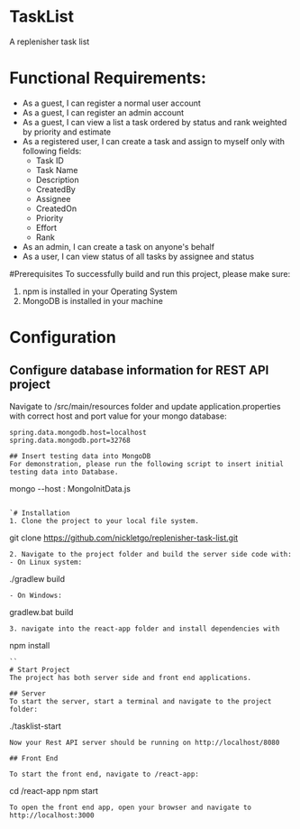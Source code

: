 # TaskList
A replenisher task list

# Functional Requirements:
- As a guest, I can register a normal user account
- As a guest, I can register an admin account
- As a guest, I can view a list a task ordered by status and rank weighted by priority and estimate
- As a registered user, I can create a task and assign to myself only with following fields:
	* Task ID
	* Task Name
	* Description
	* CreatedBy 
	* Assignee
	* CreatedOn
	* Priority
	* Effort
	* Rank
- As an admin, I can create a task on anyone's behalf
- As a user, I can view status of all tasks by assignee and status

#Prerequisites
To successfully build and run this project, please make sure:
1. npm is installed in your Operating System
2. MongoDB is installed in your machine

# Configuration
## Configure database information for REST API project
Navigate to /src/main/resources folder and update application.properties with correct host and port value for your mongo database:
```
spring.data.mongodb.host=localhost
spring.data.mongodb.port=32768

## Insert testing data into MongoDB
For demonstration, please run the following script to insert initial testing data into Database.
```
mongo --host <yourMongoDBHost>:<yourMongoDBPort> MongoInitData.js
```

`# Installation
1. Clone the project to your local file system.
```
git clone https://github.com/nickletgo/replenisher-task-list.git
```
2. Navigate to the project folder and build the server side code with:
- On Linux system:
```
./gradlew build
```
- On Windows:
```
gradlew.bat build
```
3. navigate into the react-app folder and install dependencies with
```
npm install
```
``
# Start Project
The project has both server side and front end applications. 

## Server
To start the server, start a terminal and navigate to the project folder:
```
./tasklist-start
```
Now your Rest API server should be running on http://localhost/8080

## Front End

To start the front end, navigate to /react-app:
```
cd /react-app
npm start
```
To open the front end app, open your browser and navigate to http://localhost:3000


